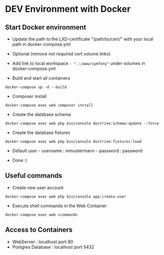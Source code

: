 # DEV Environment with Docker

## Start Docker environment
- Update the path to the LXD-certificate "/path/to/cert/" with your local path in docker-compose.yml

- Optional (remove not required cert volume links)

- Add link to local workspace <code>- ".:/www/symfony"</code> under volumes in docker-compose.yml

- Build and start all containers
```
docker-compose up -d --build
```
- Composer install
```
docker-compose exec web composer install
```
- Create the database schema
```
docker-compose exec web php bin/console doctrine:schema:update --force
```
- Create the database fixtures
```
docker-compose exec web php bin/console doctrine:fixtures:load
```
- Default user - username : mmustermann - password : password

- Done :)

## Useful commands 

- Create new user account 
```
docker-compose exec web php bin/console app:create-user
```

- Execute shell commands in the Web Container
```
docker-compose exec web <command>
```

## Access to Containers
- WebServer : localhost port 80
- Postgres Database : localhost port 5432